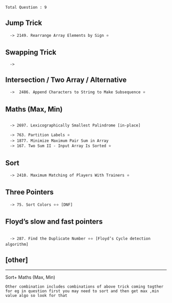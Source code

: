 `Total Question : 9`


## Jump Trick

```
  -> 2149. Rearrange Array Elements by Sign ⭐
```


## Swapping Trick
```
  -> 
```

## Intersection / Two Array / Alternative 
```
  ->  2486. Append Characters to String to Make Subsequence ⭐
```



## Maths (Max, Min)
```

  -> 2697. Lexicographically Smallest Palindrome [in-place]

  -> 763. Partition Labels ⭐
  -> 1877. Minimize Maximum Pair Sum in Array
  -> 167. Two Sum II - Input Array Is Sorted ⭐

```
  


## Sort
```
  -> 2410. Maximum Matching of Players With Trainers ⭐
```

## Three Pointers
```
  -> 75. Sort Colors ⭐⭐ [DNF]
```

## Floyd’s slow and fast pointers
```

  -> 287. Find the Duplicate Number ⭐⭐ [Floyd’s Cycle detection algorithm]
```



## [other]
---------------
Sort+ Maths (Max, Min)



```
Other combination includes combinations of above trick coming togther
for eg in question first you may need to sort and then get max ,min value algo so look for that
```

